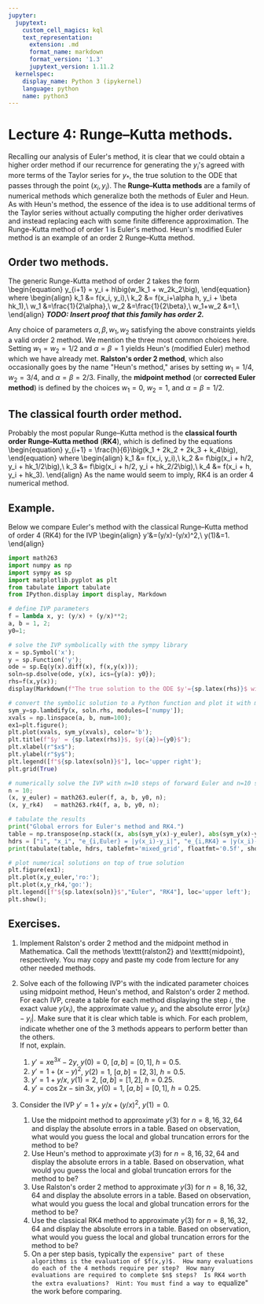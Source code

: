```yaml
---
jupyter:
  jupytext:
    custom_cell_magics: kql
    text_representation:
      extension: .md
      format_name: markdown
      format_version: '1.3'
      jupytext_version: 1.11.2
  kernelspec:
    display_name: Python 3 (ipykernel)
    language: python
    name: python3
---
```


# Lecture 4: Runge–Kutta methods.

Recalling our analysis of Euler's method, it is clear that we could obtain a higher order method if our recurrence for generating the $y_i$'s agreed with more terms of the Taylor series for $y_*$, the true solution to the ODE that passes through the point $(x_i, y_i)$.
The **Runge–Kutta methods** are a family of numerical methods which generalize both the methods of Euler and Heun.
As with Heun's method, the essence of the idea is to use additional terms of the Taylor series without actually computing the higher order derivatives and instead replacing each with some finite difference approximation.
The Runge-Kutta method of order $1$ is Euler's method. Heun's modified Euler method is an example of an order $2$ Runge–Kutta method.


## Order two methods.

The generic Runge-Kutta method of order 2 takes the form
\begin{equation}
y_{i+1} = y_i + h\big(w_1k_1 + w_2k_2\big),
\end{equation}
where
\begin{align}
k_1 &= f(x_i, y_i),\\
k_2 &= f(x_i+\alpha h, y_i + \beta hk_1),\\
w_1 &=\frac{1}{2\alpha},\\
w_2 &=\frac{1}{2\beta},\\
w_1+w_2 &=1,\\
\end{align}
***TODO: Insert proof that this family has order 2.***

Any choice of parameters $\alpha, \beta, w_1, w_2$ satisfying the above constraints yields a valid order $2$ method.
We mention the three most common choices here.
Setting $w_1=w_2=1/2$ and $\alpha=\beta=1$ yields Heun's (modified Euler) method which we have already met. 
**Ralston's order 2 method**, which also occasionally goes by the name "Heun's method," arises by setting $w_1=1/4$, $w_2=3/4$, and $\alpha=\beta=2/3$.
Finally, the **midpoint method** (or **corrected Euler method**) is defined by the choices $w_1=0$, $w_2=1$, and  $\alpha=\beta=1/2$.


## The classical fourth order method.

Probably the most popular Runge–Kutta method is the **classical fourth order Runge–Kutta method** (**RK4**), which is defined by the equations
\begin{equation}
y_{i+1} = \frac{h}{6}\big(k_1 + 2k_2 + 2k_3 + k_4\big),
\end{equation}
where
\begin{align}
k_1 &= f(x_i, y_i),\\
k_2 &= f\big(x_i + h/2, y_i + hk_1/2\big),\\
k_3 &= f\big(x_i + h/2, y_i + hk_2/2\big),\\
k_4 &= f(x_i + h, y_i + hk_3).
\end{align}
As the name would seem to imply, RK4 is an order $4$ numerical method.


## Example.

Below we compare Euler's method with the classical Runge–Kutta method of order 4 (RK4) for the IVP 
\begin{align}
y'&=(y/x)-(y/x)^2,\\
y(1)&=1.
\end{align}

```python
import math263
import numpy as np
import sympy as sp
import matplotlib.pyplot as plt
from tabulate import tabulate
from IPython.display import display, Markdown

# define IVP parameters
f = lambda x, y: (y/x) + (y/x)**2;
a, b = 1, 2;
y0=1;

# solve the IVP symbolically with the sympy library
x = sp.Symbol('x');
y = sp.Function('y');
ode = sp.Eq(y(x).diff(x), f(x,y(x)));
soln=sp.dsolve(ode, y(x), ics={y(a): y0}); 
rhs=f(x,y(x));
display(Markdown(f"The true solution to the ODE $y'={sp.latex(rhs)}$ with initial condition $y({a})={y0}$ is ${sp.latex(soln)}$."))

# convert the symbolic solution to a Python function and plot it with matplotlib.pyplot
sym_y=sp.lambdify(x, soln.rhs, modules=['numpy']); 
xvals = np.linspace(a, b, num=100);
ex1=plt.figure();
plt.plot(xvals, sym_y(xvals), color='b');
plt.title(f"$y' = {sp.latex(rhs)}$, $y({a})={y0}$");
plt.xlabel(r"$x$");
plt.ylabel(r"$y$");
plt.legend([f"${sp.latex(soln)}$"], loc='upper right');
plt.grid(True)

# numerically solve the IVP with n=10 steps of forward Euler and n=10 steps of RK4
n = 10;
(x, y_euler) = math263.euler(f, a, b, y0, n);
(x, y_rk4)   = math263.rk4(f, a, b, y0, n);

# tabulate the results
print("Global errors for Euler's method and RK4.")
table = np.transpose(np.stack((x, abs(sym_y(x)-y_euler), abs(sym_y(x)-y_rk4))));
hdrs = ["i", "x_i", "e_{i,Euler} = |y(x_i)-y_i|", "e_{i,RK4} = |y(x_i)-y_i|"];
print(tabulate(table, hdrs, tablefmt='mixed_grid', floatfmt='0.5f', showindex=True))

# plot numerical solutions on top of true solution
plt.figure(ex1);
plt.plot(x,y_euler,'ro:');
plt.plot(x,y_rk4,'go:');
plt.legend([f"${sp.latex(soln)}$","Euler", "RK4"], loc='upper left');
plt.show();
```

## Exercises.

1. Implement Ralston's order 2 method and the midpoint method in Mathematica.
Call the methods \texttt{ralston2} and \texttt{midpoint}, respectively.
You may copy and paste my code from lecture for any other needed methods.

1. Solve each of the following IVP's with the indicated parameter choices using midpoint method, Heun's method, and Ralston's order 2 method.
For each IVP, create a table for each method displaying the step $i$, the exact value $y(x_i)$, the approximate value $y_i$, and the absolute error $|y(x_i)-y_i|$.
Make sure that it is clear which table is which.
For each problem, indicate whether one of the 3 methods appears to perform better than the others.  
If not, explain.
    1. $y'=x\mathrm{e}^{3x}-2y$, $y(0)=0$, $[a,b]=[0,1]$, $h=0.5$.
    1. $y'=1+(x-y)^2$, $y(2)=1$, $[a,b]=[2,3]$, $h=0.5$.
    1. $y'=1+y/x$, $y(1)=2$, $[a,b]=[1,2]$, $h=0.25$.
    1. $y'=\cos 2x - \sin 3x$, $y(0)=1$, $[a,b]=[0,1]$, $h=0.25$.

1. Consider the IVP $y'=1+y/x+(y/x)^2$, $y(1)=0$.
    1. Use the midpoint method to approximate $y(3)$ for $n=8, 16, 32, 64$ and display the absolute errors in a table.  Based on observation, what would you guess the local and global truncation errors for the method to be?
    1. Use Heun's method to approximate $y(3)$ for $n=8, 16, 32, 64$ and display the absolute errors in a table.  Based on observation, what would you guess the local and global truncation errors for the method to be?
    1. Use Ralston's order 2 method to approximate $y(3)$ for $n=8, 16, 32, 64$ and display the absolute errors in a table.  Based on observation, what would you guess the local and global truncation errors for the method to be?
    1. Use the classical RK4 method to approximate $y(3)$ for $n=8, 16, 32, 64$ and display the absolute errors in a table.  Based on observation, what would you guess the local and global truncation errors for the method to be?
    1. On a per step basis, typically the ``expensive" part of these algorithms is the evaluation of $f(x,y)$.  How many evaluations do each of the 4 methods require per step?  How many evaluations are required to complete $n$ steps?  Is RK4 worth the extra evaluations?  Hint: You must find a way to ``equalize" the work before comparing.



